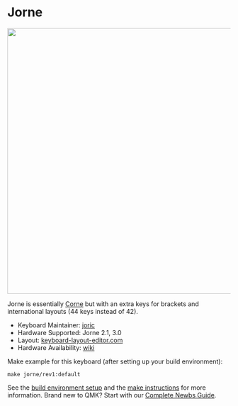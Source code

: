 # Jorne

<img src="https://i.imgur.com/ywDcw2w.jpg" data-canonical-src="Jorne" width="600"/>

Jorne is essentially [Corne](https://github.com/foostan/crkbd) but with an extra keys for brackets and international layouts (44 keys instead of 42).

* Keyboard Maintainer: [joric](https://github.com/joric)
* Hardware Supported: Jorne 2.1, 3.0
* Layout: [keyboard-layout-editor.com](http://www.keyboard-layout-editor.com/#/gists/df19fba80500d1179dfda8c41b9f221a)
* Hardware Availability: [wiki](https://github.com/joric/qmk/wiki/jorne)

Make example for this keyboard (after setting up your build environment):

    make jorne/rev1:default

See the [build environment setup](https://docs.qmk.fm/#/getting_started_build_tools) and the [make instructions](https://docs.qmk.fm/#/getting_started_make_guide) for more information. Brand new to QMK? Start with our [Complete Newbs Guide](https://docs.qmk.fm/#/newbs).
